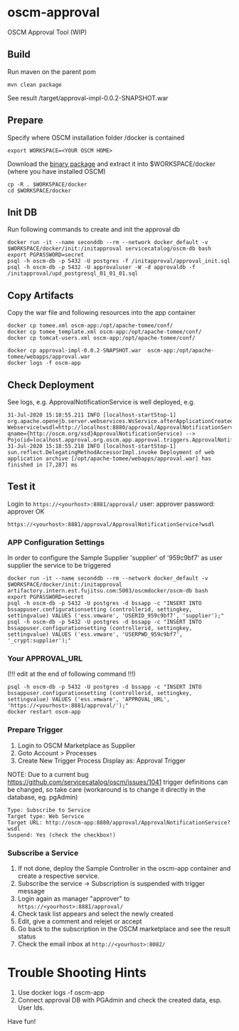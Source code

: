 # oscm-approval
OSCM Approval Tool (WIP)


## Build ##
Run maven on the parent pom

```mvn clean package```

See result <projectroot>/target/approval-impl-0.0.2-SNAPSHOT.war 

## Prepare ##
Specify where OSCM installation folder /docker is contained 
```
export WORKSPACE=<YOUR OSCM HOME>
```
Download the [binary package](https://github.com/servicecatalog/oscm-approval/files/5008996/ApprovalTool.zip) and extract it into $WORKSPACE/docker (where you have installed OSCM)
```
cp -R . $WORKSPACE/docker
cd $WORKSPACE/docker
```

## Init DB
Run following commands to create and init the approval db 
```
docker run -it --name seconddb --rm --network docker_default -v $WORKSPACE/docker/init:/initapproval servicecatalog/oscm-db bash
export PGPASSWORD=secret
psql -h oscm-db -p 5432 -U postgres -f /initapproval/approval_init.sql
psql -h oscm-db -p 5432 -U approvaluser -W -d approvaldb -f /initapproval/upd_postgresql_01_01_01.sql
```

## Copy Artifacts 
Copy the war file and following resources into the app container
```
docker cp tomee.xml oscm-app:/opt/apache-tomee/conf/
docker cp tomee_template.xml oscm-app:/opt/apache-tomee/conf/
docker cp tomcat-users.xml oscm-app:/opt/apache-tomee/conf/

docker cp approval-impl-0.0.2-SNAPSHOT.war  oscm-app:/opt/apache-tomee/webapps/approval.war
docker logs -f oscm-app
```

## Check Deployment
See logs, e.g. ApprovalNotificationService is well deployed, e.g.
```
31-Jul-2020 15:18:55.211 INFO [localhost-startStop-1] org.apache.openejb.server.webservices.WsService.afterApplicationCreated Webservice(wsdl=http://localhost:8880/approval/ApprovalNotificationService, qname={http://oscm.org/xsd}ApprovalNotificationService) --> Pojo(id=localhost.approval.org.oscm.app.approval.triggers.ApprovalNotificationService)
31-Jul-2020 15:18:55.218 INFO [localhost-startStop-1] sun.reflect.DelegatingMethodAccessorImpl.invoke Deployment of web application archive [/opt/apache-tomee/webapps/approval.war] has finished in [7,287] ms
```

## Test it
Login to `https://<yourhost>:8881/approval/`
	user: approver
	password: approver
OK
```
https://<yourhost>:8881/approval/ApprovalNotificationService?wsdl
```

### APP Configuration Settings ### 
In order to configure the Sample Supplier 'supplier' of '959c9bf7' as user supplier the service to be triggered
```
docker run -it --name seconddb --rm --network docker_default -v $WORKSPACE/docker/init:/initapproval artifactory.intern.est.fujitsu.com:5003/oscmdocker/oscm-db bash
export PGPASSWORD=secret
psql -h oscm-db -p 5432 -U postgres -d bssapp -c "INSERT INTO bssappuser.configurationsetting (controllerid, settingkey, settingvalue) VALUES ('ess.vmware', 'USERID_959c9bf7', 'supplier');"
psql -h oscm-db -p 5432 -U postgres -d bssapp -c "INSERT INTO bssappuser.configurationsetting (controllerid, settingkey, settingvalue) VALUES ('ess.vmware', 'USERPWD_959c9bf7', '_crypt:supplier');"
```

### Your APPROVAL_URL ### 
(!!! edit at the end of following command !!!) 
```
psql -h oscm-db -p 5432 -U postgres -d bssapp -c "INSERT INTO bssappuser.configurationsetting (controllerid, settingkey, settingvalue) VALUES ('ess.vmware', 'APPROVAL_URL', 'https://<yourhost>:8881/approval/');"
docker restart oscm-app
```

### Prepare Trigger
1. Login to OSCM Marketplace as Supplier 
2. Goto Account > Processes
3. Create New Trigger Process
Display as: Approval Trigger

NOTE: Due to a current bug https://github.com/servicecatalog/oscm/issues/1041 trigger definitions can be changed, so take care (workaround is to change it directly in the database, eg. pgAdmin)

	Type: Subscribe to Service
	Target type: Web Service
	Target URL: http://oscm-app:8880/approval/ApprovalNotificationService?wsdl
	Suspend: Yes (check the checkbox!)

### Subscribe a Service
1. If not done, deploy the Sample Controller in the oscm-app container and create a respective service.
2. Subscribe the service -> Subscription is suspended with trigger message 
3. Login again as manager "approver" to `https://<yourhost>:8881/approval/`
4. Check task list appears and select the newly created
5. Edit, give a comment and relejet or accept
6. Go back to the subscription in the OSCM marketplace and see the result status
7. Check the email inbox at `http://<yourhost>:8082/`

# Trouble Shooting Hints
1. Use docker logs -f oscm-app
2. Connect approval DB with PGAdmin and check the created data, esp. User Ids.

Have fun!
